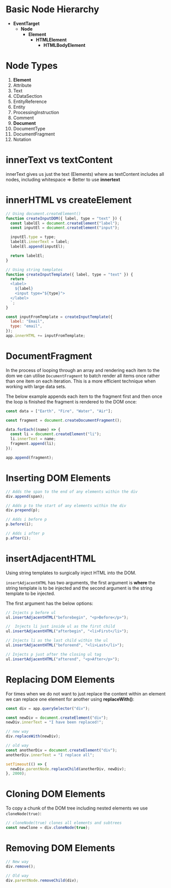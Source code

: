 # Basic Node Hierarchy

- **EventTarget**
  - **Node**
    - **Element**
      - **HTMLElement**
        - **HTMLBodyElement**

# Node Types

1. **Element**
2. Attribute
3. Text
4. CDataSection
5. EntityReference
6. Entity
7. ProcessingInstruction
8. Comment
9. **Document**
10. DocumentType
11. DocumentFragment
12. Notation

# innerText vs textContent

innerText gives us just the text (Elements) where as textContent includes all nodes, including whitespace => Better to use **innertext**

# innerHTML vs createElement

```js
// Using document.createElement()
function createInputDOM({ label, type = "text" }) {
  const labelEl = document.createElement("label");
  const inputEl = document.createElement("input");

  inputEl.type = type;
  labelEl.innerText = label;
  labelEl.append(inputEl);

  return labelEl;
}

// Using string templates
function createInputTemplate({ label, type = "text" }) {
  return `
  <label>
    ${label}
    <input type="${type}">
  </label>
  `;
}

const inputFromTemplate = createInputTemplate({
  label: "Email",
  type: "email",
});
app.innerHTML += inputFromTemplate;
```

# DocumentFragment

In the process of looping through an array and rendering each item to the dom we can utilise `DocumentFragment` to batch render all items once rather than one item on each iteration. This is a more efficient technique when working with large data sets.

The below example appends each item to the fragment first and then once the loop is finished the fragment is rendered to the DOM once:

```js
const data = ["Earth", "Fire", "Water", "Air"];

const fragment = document.createDocumentFragment();

data.forEach((name) => {
  const li = document.createElement("li");
  li.innerText = name;
  fragment.append(li);
});

app.append(fragment);
```

# Inserting DOM Elements

```js
// Adds the span to the end of any elements within the div
div.append(span);

// Adds p to the start of any elements within the div
div.prepend(p);

// Adds i before p
p.before(i);

// Adds i after p
p.after(i);
```

# insertAdjacentHTML

Using string templates to surgically inject HTML into the DOM.

`insertAdjacentHTML` has two arguments, the first argument is **where** the string template is to be injected and the second argument is the string template to be injected.

The first argument has the below options:

```js
// Injects p before ul
ul.insertAdjacentHTML("beforebegin", "<p>Before</p>");

//  Injects li just inside ul as the first child
ul.insertAdjacentHTML("afterbegin", "<li>First</li>");

// Injects li as the last child within the ul
ul.insertAdjacentHTML("beforeend", "<li>Last</li>");

// Injects p just after the closing ul tag
ul.insertAdjacentHTML("afterend", "<p>After</p>");
```

# Replacing DOM Elements

For times when we do not want to just replace the content within an element we can replace one element for another using **replaceWith()**:

```js
const div = app.querySelector("div");

const newDiv = document.createElement("div");
newDiv.innerText = "I have been replaced!";

// new way
div.replaceWith(newDiv);

// old way
const anotherDiv = document.createElement("div");
anotherDiv.innerText = "I replace all";

setTimeout(() => {
  newDiv.parentNode.replaceChild(anotherDiv, newDiv);
}, 2000);
```

# Cloning DOM Elements

To copy a chunk of the DOM tree including nested elements we use `cloneNode(true)`:

```js
// cloneNode(true) clones all elements and subtrees
const newClone = div.cloneNode(true);
```

# Removing DOM Elements

```js
// New way
div.remove();

// Old way
div.parentNode.removeChild(div);
```
